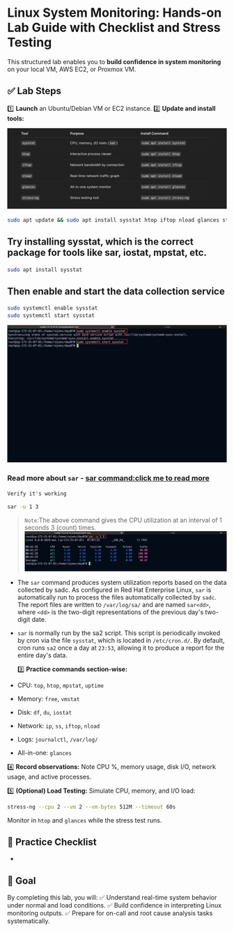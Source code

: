 # Linux System Monitoring: Hands-on Lab Guide with Checklist and Stress Testing

This structured lab enables you to **build confidence in system monitoring** on your local VM, AWS EC2, or Proxmox VM.

## ✅ Lab Steps

1️⃣ **Launch** an Ubuntu/Debian VM or EC2 instance. 2️⃣ **Update and install tools:**

![system-monitoring-tool](./img/system-monitoring-tool.png)

```bash
sudo apt update && sudo apt install sysstat htop iftop nload glances stress-ng -y
```

## Try installing sysstat, which is the correct package for tools like sar, iostat, mpstat, etc.

```bash
sudo apt install sysstat
```

## Then enable and start the data collection service

```bash
sudo systemctl enable sysstat
sudo systemctl start sysstat

```

![Enable and start sysstat](./img/enable-and-start-sysstat.png)

### Read more about `sar` - [sar command:click me to read more](https://www.softprayog.in/tutorials/sar-in-linux)

`Verify it's working`

```bash
sar -u 1 3

```

> `Note`:The above command gives the CPU utilization at an interval of 1 seconds 3 (count) times.
> ![systat verification](./img/verify-sysatat-working-or-not.png)

- The `sar` command produces system utilization reports based on the data collected by sadc. As configured in Red Hat Enterprise Linux, `sar` is automatically run to process the files automatically collected by `sadc`. The report files are written to `/var/log/sa/` and are named `sar<dd>`, where `<dd>` is the two-digit representations of the previous day's two-digit date.
- `sar` is normally run by the sa2 script. This script is periodically invoked by cron via the file `sysstat`, which is located in `/etc/cron.d/`. By default, cron runs `sa2` once a day at `23:53`, allowing it to produce a report for the entire day's data.

  3️⃣ **Practice commands section-wise:**

- CPU: `top`, `htop`, `mpstat`, `uptime`
- Memory: `free`, `vmstat`
- Disk: `df`, `du`, `iostat`
- Network: `ip`, `ss`, `iftop`, `nload`
- Logs: `journalctl`, `/var/log/`
- All-in-one: `glances`

4️⃣ **Record observations:** Note CPU %, memory usage, disk I/O, network usage, and active processes.

5️⃣ **(Optional) Load Testing:** Simulate CPU, memory, and I/O load:

```bash
stress-ng --cpu 2 --vm 2 --vm-bytes 512M --timeout 60s
```

Monitor in `htop` and `glances` while the stress test runs.

## 📝 Practice Checklist

-

## 🎯 Goal

By completing this lab, you will: ✅ Understand real-time system behavior under normal and load conditions. ✅ Build confidence in interpreting Linux monitoring outputs. ✅ Prepare for on-call and root cause analysis tasks systematically.
